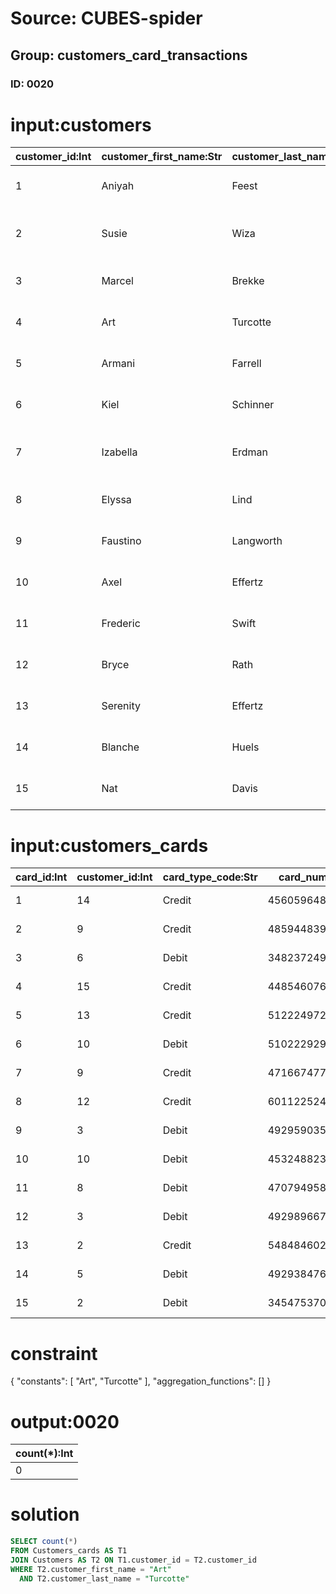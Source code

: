 # Source: CUBES-spider
## Group: customers_card_transactions
### ID: 0020

# input:customers

| customer_id:Int | customer_first_name:Str | customer_last_name:Str | customer_address:Str | customer_phone:Str | customer_email:Str | other_customer_details:Str |
|---|---|---|---|---|---|---|
| 1 | Aniyah | Feest | 55975 Theodore Estates \n Lake Brody, VT 57078 | (673)872-5338 | fahey.dorian@example.com | nan |
| 2 | Susie | Wiza | 6478 Moen Isle Suite 910 \n Schimmelmouth, VT 96364-4898 | 679-845-8645x94312 | idickinson@example.com | nan |
| 3 | Marcel | Brekke | 1965 Abernathy Plains \n Port Lilla, LA 44867 | 1-511-656-6664 | nichole.rodriguez@example.com | nan |
| 4 | Art | Turcotte | 6862 Domenic Port \n New Elbert, DE 86980-8517 | 941-213-6716x675 | enrique59@example.com | nan |
| 5 | Armani | Farrell | 3031 Ludwig Square \n Unaview, SC 86336-3287 | 224-123-1012 | dauer@example.net | nan |
| 6 | Kiel | Schinner | 19935 Allie Bypass Apt. 409 \n Coleberg, FL 69194-5357 | 1-564-044-3909 | ebert.omer@example.net | nan |
| 7 | Izabella | Erdman | 23793 Athena Inlet Apt. 455 \n Schmidtmouth, NH 15794 | 751.049.9948 | kling.catalina@example.com | nan |
| 8 | Elyssa | Lind | 094 Julianne Mill \n Webstertown, KY 91980-4004 | +12(6)9024410984 | dell13@example.com | nan |
| 9 | Faustino | Langworth | 0748 Lola Union Apt. 874 \n Reynoldsfurt, NM 94584-3767 | 284.749.0453 | ahomenick@example.org | nan |
| 10 | Axel | Effertz | 936 Lula Overpass \n East Alisonville, NH 14890 | +90(8)1290735932 | kyra.murazik@example.org | nan |
| 11 | Frederic | Swift | 7127 Hilpert Parks \n South Johnfort, SD 67577-9504 | 1-207-977-5182 | keegan16@example.com | nan |
| 12 | Bryce | Rath | 74962 Hugh Mills \n North Laurenland, KY 46376 | (415)237-0701x3115 | grady.general@example.org | nan |
| 13 | Serenity | Effertz | 71560 Eulah Squares \n Torphyberg, OK 34312-0380 | 1-894-567-2283 | schaden.katrina@example.net | nan |
| 14 | Blanche | Huels | 47286 Mraz Park Apt. 424 \n Jocelynfurt, OH 59023-2787 | (703)950-4708x8972 | huels.antonina@example.com | nan |
| 15 | Nat | Davis | 163 Collier Square \n New Ceciltown, AL 64723-5646 | 246-469-4472x359 | earlene.carroll@example.net | nan |

# input:customers_cards

| card_id:Int | customer_id:Int | card_type_code:Str | card_number:Str | date_valid_from:Str | date_valid_to:Str | other_card_details:Str |
|---|---|---|---|---|---|---|
| 1 | 14 | Credit | 4560596484842 | 2011-04-17 09:05:28 | 2018-03-07 17:06:19 | 5567915676420343 |
| 2 | 9 | Credit | 4859448397570735 | 2012-05-22 02:05:41 | 2018-02-25 15:43:32 | 4539333582760 |
| 3 | 6 | Debit | 348237249146948 | 2014-08-01 14:26:45 | 2018-03-24 15:29:00 | 4916210554814 |
| 4 | 15 | Credit | 4485460762694 | 2009-11-05 09:26:01 | 2018-03-19 05:34:08 | 5296134475180061 |
| 5 | 13 | Credit | 5122249720639438 | 2015-12-21 22:07:49 | 2018-03-22 08:31:28 | 5388642773088467 |
| 6 | 10 | Debit | 5102229294602335 | 2017-01-01 13:34:04 | 2018-03-11 01:12:33 | 5513587359761653 |
| 7 | 9 | Credit | 4716674779726 | 2016-12-11 03:01:12 | 2018-03-15 06:27:45 | 6011771512810699 |
| 8 | 12 | Credit | 6011225247353230 | 2016-09-17 13:31:05 | 2018-03-24 00:38:54 | 5428692691195935 |
| 9 | 3 | Debit | 4929590358481 | 2015-03-27 02:01:12 | 2018-03-12 02:16:45 | 5307019264041461 |
| 10 | 10 | Debit | 4532488235104 | 2011-06-15 23:10:10 | 2018-03-17 21:27:32 | 5571147786750739 |
| 11 | 8 | Debit | 4707949584519 | 2013-11-17 02:58:22 | 2018-03-14 14:00:07 | 377852690396160 |
| 12 | 3 | Debit | 4929896676202959 | 2015-05-09 04:05:26 | 2018-03-16 16:00:19 | 4556142375374 |
| 13 | 2 | Credit | 5484846021884483 | 2008-08-20 17:59:51 | 2018-03-20 02:08:02 | 4916493714393 |
| 14 | 5 | Debit | 4929384762825 | 2013-05-23 07:55:36 | 2018-03-11 06:05:44 | 4485258248930151 |
| 15 | 2 | Debit | 345475370003028 | 2014-07-03 20:19:31 | 2018-02-28 22:26:31 | 4716851737494984 |

# constraint

{
  "constants": [
    "Art",
    "Turcotte"
  ],
  "aggregation_functions": []
}

# output:0020

| count(*):Int |
|---|
| 0 |

# solution

```sql
SELECT count(*)
FROM Customers_cards AS T1
JOIN Customers AS T2 ON T1.customer_id = T2.customer_id
WHERE T2.customer_first_name = "Art"
  AND T2.customer_last_name = "Turcotte"
```
